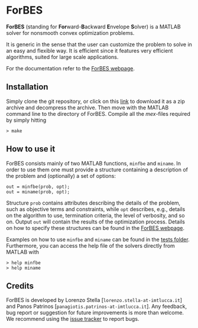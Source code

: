 # ForBES

**ForBES** (standing for **For**ward-**B**ackward **E**nvelope **S**olver) is a MATLAB solver for
nonsmooth convex optimization problems.

It is generic in the sense that the user can customize the problem to solve in an easy and flexible way.
It is efficient since it features very efficient algorithms, suited for large scale applications.

For the documentation refer to the [ForBES webpage](http://lostella.github.io/ForBES/).

## Installation

Simply clone the git repository, or click on this [link](https://github.com/lostella/ForBES/archive/master.zip)
to download it as a zip archive and decompress the archive. Then move with the MATLAB command line to
the directory of ForBES. Compile all the *mex*-files required by simply hitting

```
> make
```

## How to use it

ForBES consists mainly of two MATLAB functions, `minfbe` and `miname`.
In order to use them one must provide a structure containing a description
of the problem and (optionally) a set of options:

```
out = minfbe(prob, opt);
out = miname(prob, opt);
```

Structure `prob` contains attributes describing the details of the problem, such as objective
terms and constraints, while `opt` describes, e.g., details on the algorithm to use, termination
criteria, the level of verbosity, and so on. Output `out` will contain the results of the optimization process.
Details on how to specify these structures can be found in the [ForBES webpage](http://lostella.github.io/ForBES/).

Examples on how to use `minfbe` and `miname` can be found in the [tests folder](https://github.com/lostella/ForBES/tree/master/tests).
Furthermore, you can access the help file of the solvers directly from MATLAB with

```
> help minfbe
> help miname
```

## Credits

ForBES is developed by Lorenzo Stella [`lorenzo.stella-at-imtlucca.it`] and Panos Patrinos [`panagiotis.patrinos-at-imtlucca.it`]. Any feedback, bug report or suggestion for future improvements is more than welcome. We recommend using the [issue tracker](https://github.com/lostella/ForBES/issues) to report bugs.
